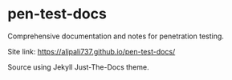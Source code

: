 # pen-test-docs
Comprehensive documentation and notes for penetration testing.

Site link: https://alipali737.github.io/pen-test-docs/

Source using Jekyll Just-The-Docs theme.


